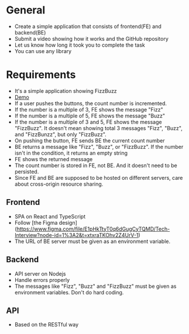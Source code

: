 # General
- Create a simple application that consists of frontend(FE) and backend(BE)
- Submit a video showing how it works and the GitHub repository
- Let us know how long it took you to complete the task
- You can use any library

# Requirements
- It's a simple application showing FizzBuzz
- [Demo](https://www.figma.com/proto/E1pHkTtyT0q6dGugCyTQMD/Tech-Interview?node-id=1%3A2&scaling=min-zoom&page-id=0%3A1&starting-point-node-id=1%3A2)
- If a user pushes the buttons, the count number is incremented.
- If the number is a multiple of 3, FE shows the message "Fizz"
- If the number is a multiple of 5, FE shows the message "Buzz"
- If the number is a multiple of 3 and 5, FE shows the message "FizzBuzz". It doesn't mean showing total 3 messages "Fizz", "Buzz", and "FizzBunzz", but only "FizzBuzz".
- On pushing the button, FE sends BE the current count number
- BE returns a message like "Fizz", "Buzz", or "FizzBuzz". If the number isn't in the condition, it returns an empty string
- FE shows the returned message
- The count number is stored in FE, not BE. And it doesn't need to be persisted.
- Since FE and BE are supposed to be hosted on different servers, care about cross-origin resource sharing.

## Frontend
- SPA on React and TypeScript
- Follow [the Figma design] (https://www.figma.com/file/E1pHkTtyT0q6dGugCyTQMD/Tech-Interview?node-id=1%3A2&t=xtxraTKOhv2Z4UrV-1)
- The URL of BE server must be given as an environment variable.

## Backend
- API server on Nodejs
- Handle errors properly
- The messages like "Fizz", "Buzz" and "FizzBuzz" must be given as environment variables. Don't do hard coding.

## API
- Based on the RESTful way
